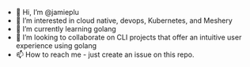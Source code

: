 - 👋 Hi, I’m @jamieplu
- 👀 I’m interested in cloud native, devops, Kubernetes, and Meshery
- 🌱 I’m currently learning golang
- 💞️ I’m looking to collaborate on CLI projects that offer an intuitive user experience using golang
- 📫 How to reach me - just create an issue on this repo.

<!---
jamieplu/jamieplu is a ✨ special ✨ repository because its `README.md` (this file) appears on your GitHub profile.
You can click the Preview link to take a look at your changes.
--->
